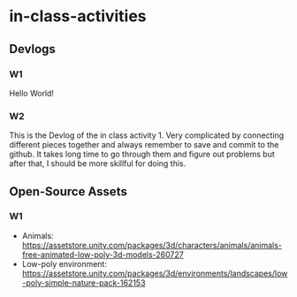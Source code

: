 # in-class-activities
## Devlogs
### W1
Hello World!

### W2
This is the Devlog of the in class activity 1. Very complicated by connecting different pieces together and always remember to save and commit to the github. It takes long time to go through them and figure out problems but after that, I should be more skillful for doing this.

## Open-Source Assets
### W1
- Animals: https://assetstore.unity.com/packages/3d/characters/animals/animals-free-animated-low-poly-3d-models-260727 
- Low-poly environment: https://assetstore.unity.com/packages/3d/environments/landscapes/low-poly-simple-nature-pack-162153 